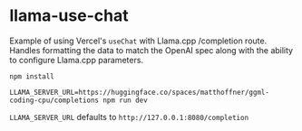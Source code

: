 # llama-use-chat

Example of using Vercel's `useChat` with Llama.cpp /completion route. Handles formatting the data to match the OpenAI spec along with the ability to configure Llama.cpp parameters.

```
npm install
```

```
LLAMA_SERVER_URL=https://huggingface.co/spaces/matthoffner/ggml-coding-cpu/completions npm run dev
```

`LLAMA_SERVER_URL` defaults to `http://127.0.0.1:8080/completion`